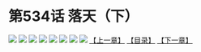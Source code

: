 # 第534话 落天（下）
![](https://mhpic.xiaomingtaiji.net/comic/D/斗破苍穹拆分版/534话/1.jpg-zymk.middle.webp)
![](https://mhpic.xiaomingtaiji.net/comic/D/斗破苍穹拆分版/534话/2.jpg-zymk.middle.webp)
![](https://mhpic.xiaomingtaiji.net/comic/D/斗破苍穹拆分版/534话/3.jpg-zymk.middle.webp)
![](https://mhpic.xiaomingtaiji.net/comic/D/斗破苍穹拆分版/534话/4.jpg-zymk.middle.webp)
![](https://mhpic.xiaomingtaiji.net/comic/D/斗破苍穹拆分版/534话/5.jpg-zymk.middle.webp)
![](https://mhpic.xiaomingtaiji.net/comic/D/斗破苍穹拆分版/534话/6.jpg-zymk.middle.webp)
![](https://mhpic.xiaomingtaiji.net/comic/D/斗破苍穹拆分版/534话/7.jpg-zymk.middle.webp)
![](https://mhpic.xiaomingtaiji.net/comic/D/斗破苍穹拆分版/534话/8.jpg-zymk.middle.webp)
[【上一章】](./533.md)
[【目录】](./READMD.md)
[【下一章】](./535.md)
